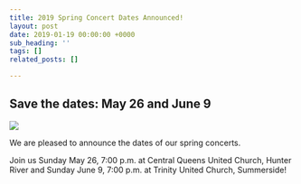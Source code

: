 ```yaml
---
title: 2019 Spring Concert Dates Announced!
layout: post
date: 2019-01-19 00:00:00 +0000
sub_heading: ''
tags: []
related_posts: []

---
```

## Save the dates: May 26 and June 9

![](/images/joinbanner.jpg)

We are pleased to announce the dates of our spring concerts.

Join us Sunday May 26, 7:00 p.m. at Central Queens United Church, Hunter River and Sunday June 9, 7:00 p.m. at Trinity United Church, Summerside!
